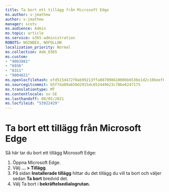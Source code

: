 ```yaml
---
title: Ta bort ett tillägg från Microsoft Edge
ms.author: v-jmathew
author: v-jmathew
manager: scotv
ms.audience: Admin
ms.topic: article
ms.service: o365-administration
ROBOTS: NOINDEX, NOFOLLOW
localization_priority: Normal
ms.collection: Adm_O365
ms.custom:
- "9003881"
- "6936"
- "8311"
- "9004621"
ms.openlocfilehash: efd515d472f0ab99213ffa88709861000bb6536e1d2c10beef8f6d534cc94a7b
ms.sourcegitcommit: b5f7da89a650d2915dc652449623c78be6247175
ms.translationtype: MT
ms.contentlocale: sv-SE
ms.lasthandoff: 08/05/2021
ms.locfileid: "53922429"
---
```

# <a name="remove-an-extension-from-microsoft-edge"></a>Ta bort ett tillägg från Microsoft Edge

Så här tar du bort ett tillägg Microsoft Edge:

1. Öppna Microsoft Edge.
2. Välj **... > Tillägg**.
3. På sidan **Installerade tillägg** hittar du det tillägg du vill ta bort och väljer sedan **Ta bort** bredvid det.
4. Välj Ta bort i **bekräftelsedialogrutan.**
